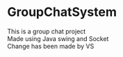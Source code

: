 # GroupChatSystem
This is a group chat project <br>
Made using Java swing and Socket<br>
Change has been made by VS
